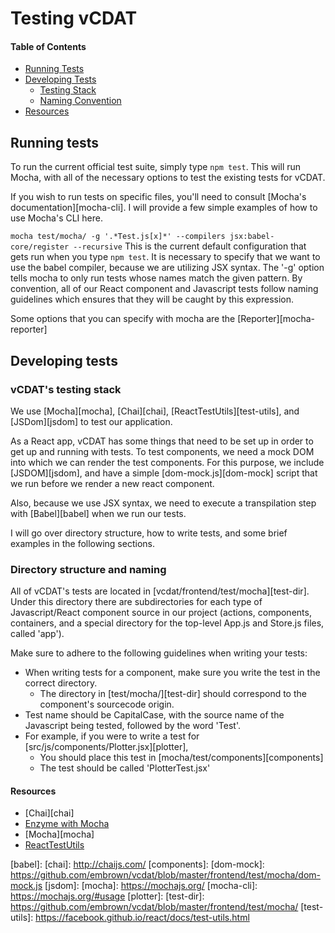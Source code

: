 # Testing vCDAT

#### Table of Contents

* [Running Tests](#running-tests)
* [Developing Tests](#developing-tests)
    * [Testing Stack](#vcdats-testing-stack)
    * [Naming Convention](#directory-structure-and-naming)
* [Resources](#resources)


## Running tests

To run the current official test suite, simply type ```npm test```.
This will run Mocha, with all of the necessary options to test the existing tests for vCDAT.

If you wish to run tests on specific files, you'll need to consult [Mocha's documentation][mocha-cli].
I will provide a few simple examples of how to use Mocha's CLI here.

```mocha test/mocha/ -g '.*Test.js[x]*' --compilers jsx:babel-core/register --recursive```
This is the current default configuration that gets run when you type ```npm test```.
It is necessary to specify that we want to use the babel compiler, because we are utilizing JSX syntax.
The '-g' option tells mocha to only run tests whose names match the given pattern. By convention, all of our
React component and Javascript tests follow naming guidelines which ensures that they will be caught by this
expression.

Some options that you can specify with mocha are the [Reporter][mocha-reporter]

## Developing tests

### vCDAT's testing stack

We use [Mocha][mocha], [Chai][chai], [ReactTestUtils][test-utils], and [JSDom][jsdom] to test our application.

As a React app, vCDAT has some things that need to be set up in order to get up and running with tests.
To test components, we need a mock DOM into which we can render the test components. For this purpose, we include [JSDOM][jsdom], and have a simple [dom-mock.js][dom-mock] script that we run before we render a new react component.

Also, because we use JSX syntax, we need to execute a transpilation step with [Babel][babel] when we run our tests.

I will go over directory structure, how to write tests, and some brief examples in the following sections.

### Directory structure and naming

All of vCDAT's tests are located in [vcdat/frontend/test/mocha][test-dir].
Under this directory there are subdirectories for each type of Javascript/React component source in our project
(actions, components, containers, and a special directory for the top-level App.js and Store.js files, called 'app').

Make sure to adhere to the following guidelines when writing your tests:

* When writing tests for a component, make sure you write the test in the correct directory.
    * The directory in [test/mocha/][test-dir] should correspond to the component's sourcecode origin.
* Test name should be CapitalCase, with the source name of the Javascript being tested, followed by the word 'Test'.
* For example, if you were to write a test for [src/js/components/Plotter.jsx][plotter],
    * You should place this test in [mocha/test/components][components]
    * The test should be called 'PlotterTest.jsx'



#### Resources

* [Chai][chai]
* [Enzyme with Mocha](http://airbnb.io/enzyme/docs/guides/mocha.html)
* [Mocha][mocha]
* [ReactTestUtils](https://facebook.github.io/react/docs/test-utils.html)

[babel]:
[chai]: http://chaijs.com/
[components]:
[dom-mock]: https://github.com/embrown/vcdat/blob/master/frontend/test/mocha/dom-mock.js
[jsdom]:
[mocha]: https://mochajs.org/
[mocha-cli]: https://mochajs.org/#usage
[plotter]:
[test-dir]: https://github.com/embrown/vcdat/blob/master/frontend/test/mocha/
[test-utils]: https://facebook.github.io/react/docs/test-utils.html
